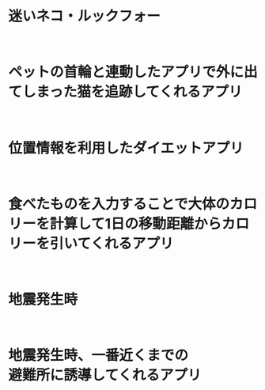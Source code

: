 <h1> 迷いネコ・ルックフォー <h1/><br>
ペットの首輪と連動したアプリで外に出てしまった猫を追跡してくれるアプリ<br>
<br>
<h1>位置情報を利用したダイエットアプリ<h1/><br>
食べたものを入力することで大体のカロリーを計算して1日の移動距離からカロリーを引いてくれるアプリ<br>
<br>
<h1> 地震発生時 <h1/><br>
地震発生時、一番近くまでの<br>避難所に誘導してくれるアプリ<br>


